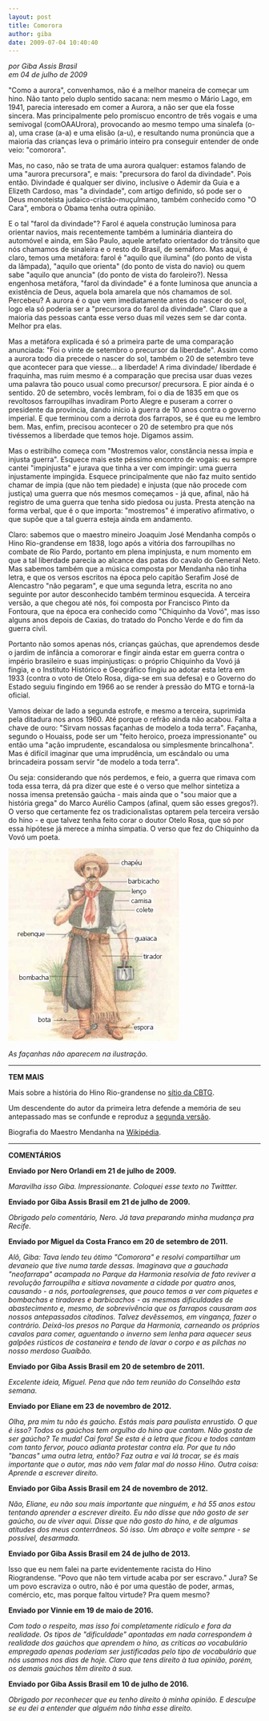 ```yaml
---
layout: post
title: Comorora
author: giba
date: 2009-07-04 10:40:40
---
```

*por Giba Assis Brasil*\
*em 04 de julho de 2009*

"Como a aurora", convenhamos, não é a melhor maneira de começar um hino. Não tanto pelo duplo sentido sacana: nem mesmo o Mário Lago, em 1941, parecia interesado em comer a Aurora, a não ser que ela fosse sincera. Mas principalmente pelo promíscuo encontro de três vogais e uma semivogal (comOAAUrora), provocando ao mesmo tempo uma sinalefa (o-a), uma crase (a-a) e uma elisão (a-u), e resultando numa pronúncia que a maioria das crianças leva o primário inteiro pra conseguir entender de onde veio: "comorora".

Mas, no caso, não se trata de uma aurora qualquer: estamos falando de uma "aurora precursora", e mais: "precursora do farol da divindade". Pois então. Divindade é qualquer ser divino, inclusive o Ademir da Guia e a Elizeth Cardoso, mas "a divindade", com artigo definido, só pode ser o Deus monoteísta judaico-cristão-muçulmano, também conhecido como "O Cara", embora o Obama tenha outra opinião.

E o tal "farol da divindade"? Farol é aquela construção luminosa para orientar navios, mais recentemente também a luminária dianteira do automóvel e ainda, em São Paulo, aquele artefato orientador do trânsito que nós chamamos de sinaleira e o resto do Brasil, de semáforo. Mas aqui, é claro, temos uma metáfora: farol é "aquilo que ilumina" (do ponto de vista da lâmpada), "aquilo que orienta" (do ponto de vista do navio) ou quem sabe "aquilo que anuncia" (do ponto de vista do faroleiro?). Nessa engenhosa metáfora, "farol da divindade" é a fonte luminosa que anuncia a existência de Deus, aquela bola amarela que nós chamamos de sol. Percebeu? A aurora é o que vem imediatamente antes do nascer do sol, logo ela só poderia ser a "precursora do farol da divindade". Claro que a maioria das pessoas canta esse verso duas mil vezes sem se dar conta. Melhor pra elas.

Mas a metáfora explicada é só a primeira parte de uma comparação anunciada: "Foi o vinte de setembro o precursor da liberdade". Assim como a aurora todo dia precede o nascer do sol, também o 20 de setembro teve que acontecer para que viesse... a liberdade! A rima divindade/ liberdade é fraquinha, mas ruim mesmo é a comparação que precisa usar duas vezes uma palavra tão pouco usual como precursor/ precursora. E pior ainda é o sentido. 20 de setembro, vocês lembram, foi o dia de 1835 em que os revoltosos farroupilhas invadiram Porto Alegre e puseram a correr o presidente da província, dando início à guerra de 10 anos contra o governo imperial. E que terminou com a derrota dos farrapos, se é que eu me lembro bem. Mas, enfim, precisou acontecer o 20 de setembro pra que nós tivéssemos a liberdade que temos hoje. Digamos assim.

Mas o estribilho começa com "Mostremos valor, constância nessa ímpia e injusta guerra". Esquece mais este péssimo encontro de vogais: eu sempre cantei "impinjusta" e jurava que tinha a ver com impingir: uma guerra injustamente impingida. Esquece principalmente que não faz muito sentido chamar de ímpia (que não tem piedade) e injusta (que não procede com justiça) uma guerra que nós mesmos começamos - já que, afinal, não há registro de uma guerra que tenha sido piedosa ou justa. Presta atenção na forma verbal, que é o que importa: "mostremos" é imperativo afirmativo, o que supõe que a tal guerra esteja ainda em andamento.

Claro: sabemos que o maestro mineiro Joaquim José Mendanha compôs o Hino Rio-grandense em 1838, logo após a vitória dos farroupilhas no combate de Rio Pardo, portanto em plena impinjusta, e num momento em que a tal liberdade parecia ao alcance das patas do cavalo do General Neto. Mas sabemos também que a música composta por Mendanha não tinha letra, e que os versos escritos na época pelo capitão Serafim José de Alencastro "não pegaram", e que uma segunda letra, escrita no ano seguinte por autor desconhecido também terminou esquecida. A terceira versão, a que chegou até nós, foi composta por Francisco Pinto da Fontoura, que na época era conhecido como "Chiquinho da Vovó", mas isso alguns anos depois de Caxias, do tratado do Poncho Verde e do fim da guerra civil.

Portanto não somos apenas nós, crianças gaúchas, que aprendemos desde o jardim de infância a comororar e fingir ainda estar em guerra contra o império brasileiro e suas impinjustiças: o próprio Chiquinho da Vovó já fingia, e o Instituto Histórico e Geográfico fingiu ao adotar esta letra em 1933 (contra o voto de Otelo Rosa, diga-se em sua defesa) e o Governo do Estado seguiu fingindo em 1966 ao se render à pressão do MTG e torná-la oficial.

Vamos deixar de lado a segunda estrofe, e mesmo a terceira, suprimida pela ditadura nos anos 1960. Até porque o refrão ainda não acabou. Falta a chave de ouro: "Sirvam nossas façanhas de modelo a toda terra". Façanha, segundo o Houaiss, pode ser um "feito heroico, proeza impressionante" ou então uma "ação imprudente, escandalosa ou simplesmente brincalhona". Mas é difícil imaginar que uma imprudência, um escândalo ou uma brincadeira possam servir "de modelo a toda terra".

Ou seja: considerando que nós perdemos, e feio, a guerra que rimava com toda essa terra, dá pra dizer que este é o verso que melhor sintetiza a nossa imensa pretensão gaúcha - mais ainda que o "sou maior que a história grega" do Marco Aurélio Campos (afinal, quem são esses gregos?). O verso que certamente fez os tradicionalistas optarem pela terceira versão do hino - e que talvez tenha feito corar o doutor Otelo Rosa, que só por essa hipótese já merece a minha simpatia. O verso que fez do Chiquinho da Vovó um poeta.

![](/uploads/gaucho.jpg)

*As façanhas não aparecem na ilustração.*

- - -

**TEM MAIS**

Mais sobre a história do Hino Rio-grandense no [sítio da CBTG](http://www.cbtg.com.br/_sitio/diversos/mostra.php?tipo=Artigos&cod=66).

Um descendente do autor da primeira letra defende a memória de seu antepassado mas se confunde e reproduz a [segunda versão](http://www.verbeat.org/blogs/afonsochato/2005/09/o_hino_riogrand.html).

Biografia do Maestro Mendanha na [Wikipédia](http://pt.wikipedia.org/wiki/Joaquim_Jos%C3%A9_Mendanha).

- - -

**C﻿OMENTÁRIOS**

**Enviado por Nero Orlandi em 21 de julho de 2009.**

*Maravilha isso Giba. Impressionante. Coloquei esse texto no Twittter.*

**Enviado por Giba Assis Brasil em 21 de julho de 2009.**

*Obrigado pelo comentário, Nero. Já tava preparando minha mudança pra Recife.*

**Enviado por Miguel da Costa Franco em 20 de setembro de 2011.**

*Alô, Giba: Tava lendo teu ótimo "Comorora" e resolvi compartilhar um devaneio que tive numa tarde dessas. Imaginava que a gauchada "neofarrapa" acampada no Parque da Harmonia resolvia de fato reviver a revolução farroupilha e sitiava novamente a cidade por quatro anos, causando - a nós, portoalegrenses, que pouco temos a ver com piquetes e bombachas e tiradores e barbicachos - as mesmas dificuldades de abastecimento e, mesmo, de sobrevivência que os farrapos causaram aos nossos antepassados citadinos. Talvez devêssemos, em vingança, fazer o contrário. Deixá-los presos no Parque da Harmonia, carneando os próprios cavalos para comer, aguentando o inverno sem lenha para aquecer seus galpões rústicos de costaneira e tendo de lavar o corpo e as pilchas no nosso merdoso Guaíbão.*

**Enviado por Giba Assis Brasil em 20 de setembro de 2011.**

*Excelente ideia, Miguel. Pena que não tem reunião do Conselhão esta semana.*

**Enviado por Eliane em 23 de novembro de 2012.**

*Olha, pra mim tu não és gaúcho. Estás mais para paulista enrustido. O que é isso? Todos os gaúchos tem orgulho do hino que cantam. Não gosta de ser gaúcho? Te muda! Cai fora! Se esta é a letra que ficou e todos cantam com tanto fervor, pouco adianta protestar contra ela. Por que tu não "bancas" uma outra letra, então? Faz outra e vai lá trocar, se és mais importante que o autor, mas não vem falar mal do nosso Hino. Outra coisa: Aprende a escrever direito.*

**Enviado por Giba Assis Brasil em 24 de novembro de 2012.**

*Não, Eliane, eu não sou mais importante que ninguém, e há 55 anos estou tentando aprender a escrever direito. Eu não disse que não gosto de ser gaúcho, ou de viver aqui. Disse que não gosto do hino, e de algumas atitudes dos meus conterrâneos. Só isso. Um abraço e volte sempre - se possível, desarmada.*

**Enviado por Giba Assis Brasil em 24 de julho de 2013.**

Isso que eu nem falei na parte evidentemente racista do Hino Riograndense. "Povo que não tem virtude acaba por ser escravo." Jura? Se um povo escraviza o outro, não é por uma questão de poder, armas, comércio, etc, mas porque faltou virtude? Pra quem mesmo?

**Enviado por Vinnie em 19 de maio de 2016.**

*Com todo o respeito, mas isso foi completamente ridículo e fora da realidade. Os tipos de "dificuldade" apontadas em nada correspondem à realidade dos gaúchos que aprendem o hino, as críticas ao vocabulário empregado apenas poderiam ser justificadas pelo tipo de vocabulário que nós usamos nos dias de hoje. Claro que tens direito à tua opinião, porém, os demais gaúchos têm direito à sua.*

**Enviado por Giba Assis Brasil em 10 de julho de 2016.**

*Obrigado por reconhecer que eu tenho direito à minha opinião. E desculpe se eu dei a entender que alguém não tinha esse direito.*